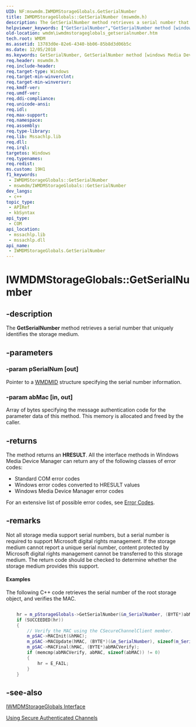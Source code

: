 ```yaml
---
UID: NF:mswmdm.IWMDMStorageGlobals.GetSerialNumber
title: IWMDMStorageGlobals::GetSerialNumber (mswmdm.h)
description: The GetSerialNumber method retrieves a serial number that uniquely identifies the storage medium.
helpviewer_keywords: ["GetSerialNumber","GetSerialNumber method [windows Media Device Manager]","GetSerialNumber method [windows Media Device Manager]","IWMDMStorageGlobals interface","IWMDMStorageGlobals interface [windows Media Device Manager]","GetSerialNumber method","IWMDMStorageGlobals.GetSerialNumber","IWMDMStorageGlobals::GetSerialNumber","IWMDMStorageGlobalsGetSerialNumber","mswmdm/IWMDMStorageGlobals::GetSerialNumber","wmdm.iwmdmstorageglobals_getserialnumber"]
old-location: wmdm\iwmdmstorageglobals_getserialnumber.htm
tech.root: WMDM
ms.assetid: 13783d0e-82e6-4340-bb06-85b8d3d06b5c
ms.date: 12/05/2018
ms.keywords: GetSerialNumber, GetSerialNumber method [windows Media Device Manager], GetSerialNumber method [windows Media Device Manager],IWMDMStorageGlobals interface, IWMDMStorageGlobals interface [windows Media Device Manager],GetSerialNumber method, IWMDMStorageGlobals.GetSerialNumber, IWMDMStorageGlobals::GetSerialNumber, IWMDMStorageGlobalsGetSerialNumber, mswmdm/IWMDMStorageGlobals::GetSerialNumber, wmdm.iwmdmstorageglobals_getserialnumber
req.header: mswmdm.h
req.include-header: 
req.target-type: Windows
req.target-min-winverclnt: 
req.target-min-winversvr: 
req.kmdf-ver: 
req.umdf-ver: 
req.ddi-compliance: 
req.unicode-ansi: 
req.idl: 
req.max-support: 
req.namespace: 
req.assembly: 
req.type-library: 
req.lib: Mssachlp.lib
req.dll: 
req.irql: 
targetos: Windows
req.typenames: 
req.redist: 
ms.custom: 19H1
f1_keywords:
 - IWMDMStorageGlobals::GetSerialNumber
 - mswmdm/IWMDMStorageGlobals::GetSerialNumber
dev_langs:
 - c++
topic_type:
 - APIRef
 - kbSyntax
api_type:
 - COM
api_location:
 - mssachlp.lib
 - mssachlp.dll
api_name:
 - IWMDMStorageGlobals.GetSerialNumber
---
```


# IWMDMStorageGlobals::GetSerialNumber


## -description

The <b>GetSerialNumber</b> method retrieves a serial number that uniquely identifies the storage medium.

## -parameters

### -param pSerialNum [out]

Pointer to a <a href="https://docs.microsoft.com/windows/desktop/WMDM/wmdmid">WMDMID</a> structure specifying the serial number information.

### -param abMac [in, out]

Array of bytes specifying the message authentication code for the parameter data of this method. This memory is allocated and freed by the caller.

## -returns

The method returns an <b>HRESULT</b>. All the interface methods in Windows Media Device Manager can return any of the following classes of error codes:

<ul>
<li>Standard COM error codes </li>
<li>Windows error codes converted to HRESULT values </li>
<li>Windows Media Device Manager error codes </li>
</ul>
For an extensive list of possible error codes, see <a href="https://docs.microsoft.com/windows/desktop/WMDM/error-codes">Error Codes</a>.

## -remarks

Not all storage media support serial numbers, but a serial number is required to support Microsoft digital rights management. If the storage medium cannot report a unique serial number, content protected by Microsoft digital rights management cannot be transferred to this storage medium. The return code should be checked to determine whether the storage medium provides this support.


#### Examples

The following C++ code retrieves the serial number of the root storage object, and verifies the MAC.


```cpp

    hr = m_pStorageGlobals->GetSerialNumber(&m_SerialNumber, (BYTE*)abMAC);
    if (SUCCEEDED(hr))
    {
        // Verify the MAC using the CSecureChannelClient member.
        m_pSAC->MACInit(&hMAC);
        m_pSAC->MACUpdate(hMAC, (BYTE*)(&m_SerialNumber), sizeof(m_SerialNumber));
        m_pSAC->MACFinal(hMAC, (BYTE*)abMACVerify);
        if (memcmp(abMACVerify, abMAC, sizeof(abMAC)) != 0)
        {
            hr = E_FAIL;
        }
    }

```

## -see-also

<a href="https://docs.microsoft.com/windows/desktop/api/mswmdm/nn-mswmdm-iwmdmstorageglobals">IWMDMStorageGlobals Interface</a>



<a href="https://docs.microsoft.com/windows/desktop/WMDM/using-secure-authenticated-channels">Using Secure Authenticated Channels</a>

